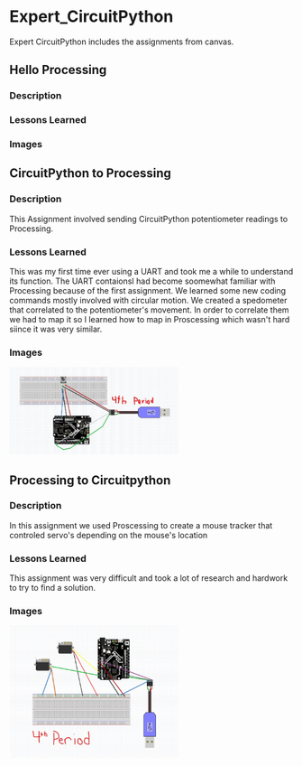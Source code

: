 # Expert_CircuitPython
Expert CircuitPython includes the assignments from canvas.

## Hello Processing

### Description


### Lessons Learned

### Images


## CircuitPython to Processing

### Description
This Assignment involved sending CircuitPython potentiometer readings to Processing.

### Lessons Learned
This was my first time ever using a UART and took me a while to understand its function. The UART contaionsI had become soomewhat familiar with Processing because of the first assignment. We learned some new coding commands mostly involved with circular motion. We created a spedometer that correlated to the potentiometer's movement. In order to correlate them we had to map it so I learned how to map in Proscessing which wasn't hard siince it was very similar. 

### Images
<img src="Media/Expert_CircuitPyton_Proscessing_to_CircuitPython_CopyRight_Protected.jpg" width="300">

## Processing to Circuitpython

### Description
In this assignment we used Proscessing to create a mouse tracker that controled servo's depending on the mouse's location

### Lessons Learned
This assignment was very difficult and took a lot of research and hardwork to try to find a solution. 
### Images
<img src="Media/Processing_to_Circuitpython.jpg" width="300">
